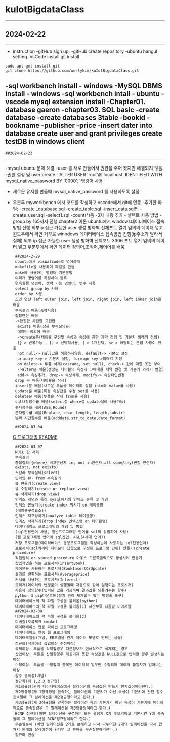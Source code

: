 # kuIotBigdataClass


---
## 2024-02-22
---

- instruction
-gitHub sign up.
-gitHub create repository
-ubuntu hangul setting.
VsCode install
git install
```shell
sudo apt-get install git
git clone https://github.com/weslykim/kuIotBigdataClass.git
```
-sql workbench install - windows
-MySQL DBMS install - windows
-sql workbench intall - ubuntu
-vscode mysql extension install
-Chapter01. database gaeron
-chapter03. SQL basic
    -create database
    -create databases 3table
        -bookid
        -bookname
        -publisher
        -price
    -insert dater into database
    create user and grant privileges
    create testDB in windows client
---
    ##2024-02-23
---

-mysql ubuntu 문제 해결
-user 를 새로 만들어서 권한을 주어 봤지만 해결되지 않음.
-권한 설정 및 user create
    -'ALTER USER 'root'@'localhost' IDENTIFIED WITH mysql_native_password BY '0000';' 명령어 사용
 - 새로운 유저를 만들때 mysql_native_password 를 사용하도록 설정
 - 우분투 myworkbench 에서 코드를 작성하고 vscode에서 git에 연동
    -추가한 파일;
        -create _database.sql
        -create_table.sql
        -insert_data.sql법
        -create_user.sql
        -select1.sql
        -count(*)움
      -3자 내용 추가
        - 셀렉트 사용 방법
        - group by 165까지 진행
        chapter2 이론
        ubuntu에서 windows데이터베이스 접속방법 진행
        외부ip 접근 가능한 user 생성
        방화벽 전체포트 열기
        임의의 데이터 넣고 윈도우에서 확인
        거꾸로 winndows 데이터베이스 접속방법 진행(ip주소가 달라서 실패)
        외부 ip 접근 가능한 user 생성
        방화벽 전체포트 3306 포트 열기
        임의의 데이터 넣고 우분투에서 확인
        데이터 정의어,조작어,제어어를 배움

        ##2024-2-29
        ubuntu에서 visualcode로 넘어갈때
        makefile을 사용하여 파일을 만듬
        make에 사용하는 명령어 기본문법
        여러개 명령어를 특정하여 등록
        연속실행 명령어, 생략 가능 명령어, 변수 사용
        select gruop by 사용
        order by 사용
        조인 연산 left outer join, left join, right join, left inner join을 배움
        부속질의 배움(중복사용)
        집합연산 배움
        ->합집합 차집합 교집합
         exists 배움(상관 부속질의문)
         데이터 정의어 배움
         ->create문(테이블 구성및 속성과 속성에 관한 제약 정의 및 기본키 외래키 정의)
         {}-> 반복가능 , []-> 선택적사용, |-> 1개선택, <>-> 해당되는 문법 사항이 있음
         not null-> null값을 허용하지않음, default-> 기본값 설정
         primary key-> 기본키 설정, foreign key->외래키 지정
         on delete-> 투플 삭제(cascade, set null), check-> 값에 대한 조건 부여
         ->alter문 배운(생성된 테이블의 속성과 그에대한 제약 변경 및 기본키 외래키 변경)
         add-> 속성추가, drop-> 속성삭제, modify-> 속성타입변경
        drop 문 배움(테이블을 삭제)
        insert문 배움(새로운 투플을 데이터의 삽입 into와 value를 사용)
        update문 배움(특정 속성값을 수정 set를 사용)
        delete문 배움(투플을 삭제 from을 사용)
        sql내장함수를 배움(select절 where절 update절에 사용가능)
        숫자함수를 배움(ABS,Round)
        문자함수를 배움(Replace, char_length, length,substr)
        날짜 시간함수를 배움(adddate,str_to_date,date_format)

        ##2024-03-04
    [C 프로그래밍 README](./C_src/Readme.md)

        ##2024-03-07
        NULL 값 처리
        부속질의
        중첩질의({where} 비교연산자 in, not in연산자,all some/any(한정 연산자)
        exists, not exists)
        스칼라 부속질의(select)
        인라인 뷰- from 부속질의
        뷰 만들기(create view)
        뷰 수정하기(create or replace view)
        뷰 삭제하기(drop view)
        인덱스 개념과 특징 mysql에서의 인덱스 종류 및 개념
        인덱스 만들기(create index 뭐시기 on 테이블명
        (테이블구성요소))
        인덱스 재구성하기(analyze table 테이블명)
        인덱스 삭제하기(drop index 인덱스명 on 테이블명)
        데이터베이스 프로그래밍의 개념 및 방법
        (sql전용언어 사용, 일반프로그래밍 언어를 sql의 삽입하여 사용)
        (웹 프로그래밍 언어에 sql삽입, 4GL(4세대 언어))
        저장 프로그램(데이터베이스 응용프로그램을 작성하는데 사용하는 sql전용언어)
        프로시져(sql쿼리아 제어문의 집합으로 구성된 프로그램 단위) 만들기(create procedure)
        직접입력 or stored procedure 마우스 오른쪽클릭으로 생성시켜 만들기
        삽입작업을 하는 프로시져(InsertBook)
        제어문을 사용하는 프로시저(BookInsertOrUpdate)
        결과를 반환하는 프로시져(Averageprice)
        커서를 사용하는 프로시져(Interest)
        트리거(데이터의 변경문이 실행될때 자동으로 같이 실행되는 프로시져)
        사용자 정의함수(입력된 값을 가공하여 결과값을 되돌려주는 함수)
        python 3 pip다운로드(설치 관리 제거할수 있는 명령줄 도구)
        데이터베이스의 책 파일 구성을 불러옴(python)
        데이터베이스의 책 파일 구성을 불러옴(C) 시간부족 다음날 이어서함
        ##2024-03-08
        데이터베이스의 팩 파일 구성을 불러옹(C)
        디버깅(오류체크 cmake)
        데이터베이스 연동 파이썬 프로그래밍
        데이터베이스 연동 웹 프로그래밍
        데이터모델링(개념, ER모델을 관계 데이터 모델로 만드는 실습)
        정규화(삭제이상 삽입이상 수정이상)
        삭제이상: 투플을 삭제할경우 다른정보가 연쇄적으로 삭제되는 경우
        삽입이상: 투플을 삽일할경우 제공되지 못한 속성값을 NULL값으로 입력할 경우 발생하는 이상
        수정이상: 투플을 수정할때 중복된 데이터의 일부만 수정되어 데이터 불일치가 일어나는 이상
        함수 종속성(개념)
        정규화(제 1,2,3 정규형)
        제1정규형(관계 데이터베이스에서 릴레이션의 속성값은 반드시 원자값이어야한다.)
        제2정규형(제 1정규형을 만족하는 릴레이션의 기본키가 아닌 속성이 기본키에 완전 함수 종속일때 그 릴레이션을 제2정규형이라고 한다.)
        제3정규형(제 2정규형을 만족하는 릴레이션 속의 기본키가 아닌 속성이 기본키에 비이행적으로 종속할경우 그 릴레이션을 제3정규형이라고 한다.)
        BCNF 정규형(어떤 릴레이션을 구성하는 모든 결정자 X가 후보키이고 기본키인 Y에 종속될때 그 릴레이션을 BCNF정규형이라고 한다.)
        무손실분해 (어떤 릴레이션을 2개로 분해하고 나서 나누어진 2개의 릴레이션을 다시 합쳐서 원래의 릴레이션이 된다면 그 분해를 무손실분해라한다.)
        정규화 연습
